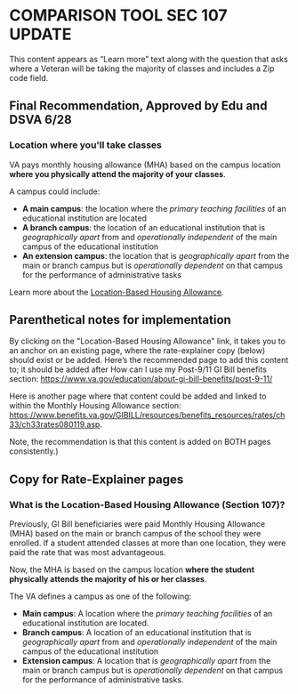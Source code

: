 # COMPARISON TOOL SEC 107 UPDATE #
This content appears as “Learn more” text along with the question that asks where a Veteran will be taking the majority of classes and includes a Zip code field. 
 
## Final Recommendation, Approved by Edu and DSVA 6/28 ##

### Location where you'll take classes ###

VA pays monthly housing allowance (MHA) based on the campus location **where you physically attend the majority of your classes**.

A campus could include:
* **A main campus**: the location where the *primary teaching facilities* of an educational institution are located
* **A branch campus**: the location of an educational institution that is *geographically apart* from and *operationally independent* of the main campus of the educational institution
* **An extension campus**: the location that is *geographically apart* from the main or branch campus but is *operationally dependent* on that campus for the performance of administrative tasks

Learn more about the [Location-Based Housing Allowance](https://www.va.gov/education/about-gi-bill-benefits/post-9-11/).

## Parenthetical notes for implementation ##

By clicking on the "Location-Based Housing Allowance" link, it takes you to an anchor on an existing page, where the rate-explainer copy (below) should exist or be added. Here’s the recommended page to add this content to; it should be added after How can I use my Post-9/11 GI Bill benefits section: https://www.va.gov/education/about-gi-bill-benefits/post-9-11/

Here is another page where that content could be added and linked to within the Monthly Housing Allowance section:
 https://www.benefits.va.gov/GIBILL/resources/benefits_resources/rates/ch33/ch33rates080119.asp.

Note, the recommendation is that this content is added on BOTH pages consistently.)

## Copy for Rate-Explainer pages ##
### What is the Location-Based Housing Allowance (Section 107)? ###

Previously, GI Bill beneficiaries were paid Monthly Housing Allowance (MHA) based on the main or branch campus of the school they were enrolled. If a student attended classes at more than one location, they were paid the rate that was most advantageous.

Now, the MHA is based on the campus location **where the student physically attends the majority of his or her classes**.

The VA defines a campus as one of the following:

* **Main campus**: A location where the *primary teaching facilities* of an educational institution are located.
* **Branch campus**: A location of an educational institution that is *geographically apart* from and *operationally independent* of the main campus of the educational institution
* **Extension campus**: A location that is *geographically apart* from the main or branch campus but is *operationally dependent* on that campus for the performance of administrative tasks.
 
